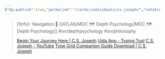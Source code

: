 ```yaml
---
{"dg-publish":true,"permalink":"/cards/individuals/cs-joseph/","noteIcon":"","created":"2023-01-29T18:56:34.797+01:00","updated":"2023-04-20T23:13:31.274+02:00"}
---
```


> [!Info]- Navigation 💠
> [[ATLAS/MOC 🗺️ Depth Psychology\|MOC 🗺️ Depth Psychology]]  #on/depthpsychology #on/philosophy 
> 
> [Begin Your Journey Here | C.S. Joseph](https://csjoseph.life/) 
> [Ujda App - Typing Tool](https://www.udja.app/#/) 
> [C.S. Joseph - YouTube](https://www.youtube.com/@CSJoseph) 
> [Type Grid Companion Guide Download | C.S. Joseph](https://csjoseph.life/type-grid-companion-guide-download/)


